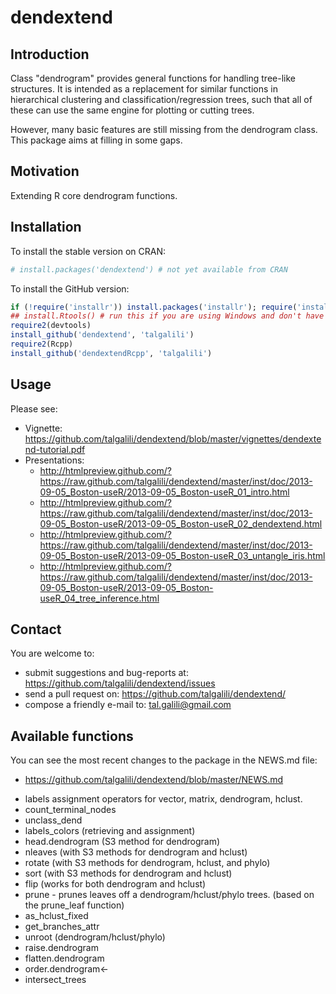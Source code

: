 # dendextend

## Introduction

Class "dendrogram" provides general functions for handling tree-like structures. It is intended as a replacement for similar functions in hierarchical clustering and classification/regression trees, such that all of these can use the same engine for plotting or cutting trees.

However, many basic features are still missing from the dendrogram class.  This package aims at filling in some gaps.


## Motivation

Extending R core dendrogram functions.

## Installation

To install the stable version on CRAN:

```r
# install.packages('dendextend') # not yet available from CRAN
```

To install the GitHub version:

```r
if (!require('installr')) install.packages('installr'); require('installr')
## install.Rtools() # run this if you are using Windows and don't have Rtools
require2(devtools)
install_github('dendextend', 'talgalili')
require2(Rcpp)
install_github('dendextendRcpp', 'talgalili')
```

## Usage

Please see:
- Vignette: https://github.com/talgalili/dendextend/blob/master/vignettes/dendextend-tutorial.pdf
- Presentations: 
   - http://htmlpreview.github.com/?https://raw.github.com/talgalili/dendextend/master/inst/doc/2013-09-05_Boston-useR/2013-09-05_Boston-useR_01_intro.html
   - http://htmlpreview.github.com/?https://raw.github.com/talgalili/dendextend/master/inst/doc/2013-09-05_Boston-useR/2013-09-05_Boston-useR_02_dendextend.html
   - http://htmlpreview.github.com/?https://raw.github.com/talgalili/dendextend/master/inst/doc/2013-09-05_Boston-useR/2013-09-05_Boston-useR_03_untangle_iris.html
   - http://htmlpreview.github.com/?https://raw.github.com/talgalili/dendextend/master/inst/doc/2013-09-05_Boston-useR/2013-09-05_Boston-useR_04_tree_inference.html

## Contact

You are welcome to:
* submit suggestions and bug-reports at: <https://github.com/talgalili/dendextend/issues>
* send a pull request on: <https://github.com/talgalili/dendextend/>
* compose a friendly e-mail to: <tal.galili@gmail.com>


## Available functions

You can see the most recent changes to the package in the NEWS.md file:

- https://github.com/talgalili/dendextend/blob/master/NEWS.md



* labels assignment operators for vector, matrix, dendrogram, hclust.
* count_terminal_nodes
* unclass_dend
* labels_colors (retrieving and assignment)
* head.dendrogram (S3 method for dendrogram)
* nleaves (with S3 methods for dendrogram and hclust)
* rotate (with S3 methods for dendrogram, hclust, and phylo)
* sort (with S3 methods for dendrogram and hclust)
* flip (works for both dendrogram and hclust)
* prune - prunes leaves off a dendrogram/hclust/phylo trees. (based on the prune_leaf function)
* as_hclust_fixed
* get_branches_attr
* unroot (dendrogram/hclust/phylo)
* raise.dendrogram
* flatten.dendrogram
* order.dendrogram<-
* intersect_trees